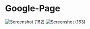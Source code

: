 # Google-Page
![Screenshot (162)](https://user-images.githubusercontent.com/98795445/209439108-766dc2b8-74cd-4475-aba0-994b03b2573a.png)
![Screenshot (163)](https://user-images.githubusercontent.com/98795445/209439137-9cb73567-06d0-425e-bdad-4744af1c5cbc.png)
